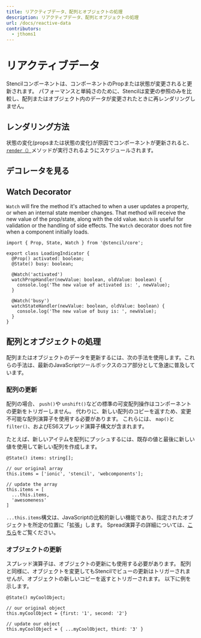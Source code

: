 ```yaml
---
title: リアクティブデータ、配列とオブジェクトの処理
description: リアクティブデータ、配列とオブジェクトの処理
url: /docs/reactive-data
contributors:
  - jthoms1
---
```


# リアクティブデータ

Stencilコンポーネントは、コンポーネントのPropまたは状態が変更されると更新されます。 パフォーマンスと単純さのために、Stencilは変更の参照のみを比較し、配列またはオブジェクト内のデータが変更されたときに再レンダリングしません。

## レンダリング方法

状態の変化(propsまたは状態の変化)が原因でコンポーネントが更新されると、[`render（）`](templating-jsx)メソッドが実行されるようにスケジュールされます。


## デコレータを見る

## Watch Decorator

`Watch` will fire the method it's attached to when a user updates a property, or when an internal state member changes. That method will receive the new value of the prop/state, along with the old value. `Watch` is useful for validation or the handling of side effects. The `Watch` decorator does not fire when a component initially loads.


```tsx
import { Prop, State, Watch } from '@stencil/core';

export class LoadingIndicator {
  @Prop() activated: boolean;
  @State() busy: boolean;

  @Watch('activated')
  watchPropHandler(newValue: boolean, oldValue: boolean) {
    console.log('The new value of activated is: ', newValue);
  }

  @Watch('busy')
  watchStateHandler(newValue: boolean, oldValue: boolean) {
    console.log('The new value of busy is: ', newValue);
  }
}
```


## 配列とオブジェクトの処理

配列またはオブジェクトのデータを更新するには、次の手法を使用します。これらの手法は、最新のJavaScriptツールボックスのコア部分として急速に普及しています。

### 配列の更新

配列の場合、 `push()`や `unshift()`などの標準の可変配列操作はコンポーネントの更新をトリガーしません。 代わりに、新しい配列のコピーを返すため、変更不可能な配列演算子を使用する必要があります。 これらには、 `map()`と `filter()`、およびES6スプレッド演算子構文が含まれます。

たとえば、新しいアイテムを配列にプッシュするには、既存の値と最後に新しい値を使用して新しい配列を作成します。

```tsx
@State() items: string[];

// our original array
this.items = ['ionic', 'stencil', 'webcomponents'];

// update the array
this.items = [
  ...this.items,
  'awesomeness'
]
```


`...this.items`構文は、JavaScriptの比較的新しい機能であり、指定されたオブジェクトを所定の位置に「拡張」します。 Spread演算子の詳細については、[こちら](https://developer.mozilla.org/en-US/docs/Web/JavaScript/Reference/Operators/Spread_operator)をご覧ください。

### オブジェクトの更新

スプレッド演算子は、オブジェクトの更新にも使用する必要があります。 配列と同様に、オブジェクトを変更してもStencilでビューの更新はトリガーされませんが、オブジェクトの新しいコピーを返すとトリガーされます。 以下に例を示します。

```tsx
@State() myCoolObject;

// our original object
this.myCoolObject = {first: '1', second: '2'}

// update our object
this.myCoolObject = { ...myCoolObject, third: '3' }
```
